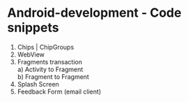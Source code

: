 # Android-development - Code snippets
1) Chips | ChipGroups   
2) WebView   
3) Fragments transaction   
a) Activity to Fragment   
b) Fragment to Fragment   
4) Splash Screen   
5) Feedback Form (email client)
